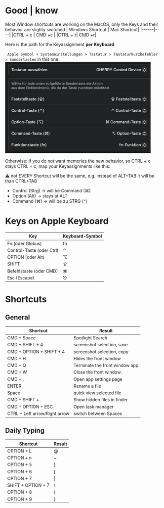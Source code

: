 # Good | know
Most Window shortcuts are working on the MacOS, only the Keys and their behavior are slighty switched
| Windows Shortcut | Mac Shortcut|
|------|----|
|CTRL + c | CMD +c |
|CTRL + r| CMD +r|

Here is the path for the Keyassignment **per Keyboard**

` Apple Symbol > Systemeinstellungen > Tastatur > Tastaturkurzbefehler > Sondertasten` in this one:
![Tastaturbelegung](./pictures/Tastaturbelegung.png "Tastaturbelegung")

Otherwise:
If you do not want memories the new behavior, so CTRL + c stays CTRL + c, map your Keyassignments like this:

:warning: not EVERY Shortcut will be the same, e.g. instead of ALT+TAB it will be than CTRL+TAB

- Control (Strg) → will be Command (⌘)
- Option (Alt) → stays at ALT
- Command (⌘) → will be zu STRG (^)



# Keys on Apple Keyboard
| Key | Keyboard-Symbol |
|------|----|
| Fn (oder Globus) | fn |
| Control-Taste (oder Ctrl) | ⌃ |
| OPTION (oder Alt) | ⌥ |
| SHIFT| ⇧|
| Befehlstaste (oder CMD) |⌘|
| Esc (Escape)| ⎋|

# Shortcuts

## General
| Shortcut        | Result |
|-----------------|--------|
| CMD + Space | Spotlight Search |‚
| CMD + SHIFT + 4 | screenshot selection, save | desk|p |
| CMD + OPTION + SHIFT + 4 | screenshot selection, copy | clipboard |
| CMD + H | Hides the front window|
| CMD + Q | Terminate the front window app| 
| CMD + W |  Close the front window. |
| CMD + , | Open app settings page |
| ENTER | Rename a file |
| Space | quick view selected file|
| CMD + SHIFT + . | Show hidden files in finder|
| CMD + OPTION + ESC | Open task manager |
| CTRL + Left arrow/Right arrow | switch between Spaces|

## Daily Typing
| Shortcut        | Result |
|-----------------|--------|
| OPTION + L |  @   |
| OPTION + n      | ~      |
| OPTION + 5      | [      |
| OPTION + 6      | ]      |
| OPTION + 7      |  \|    |
| SHIFT + OPTION + 7  | \      |
| OPTION + 8  | {    |
| OPTION + 9  |  }   |
